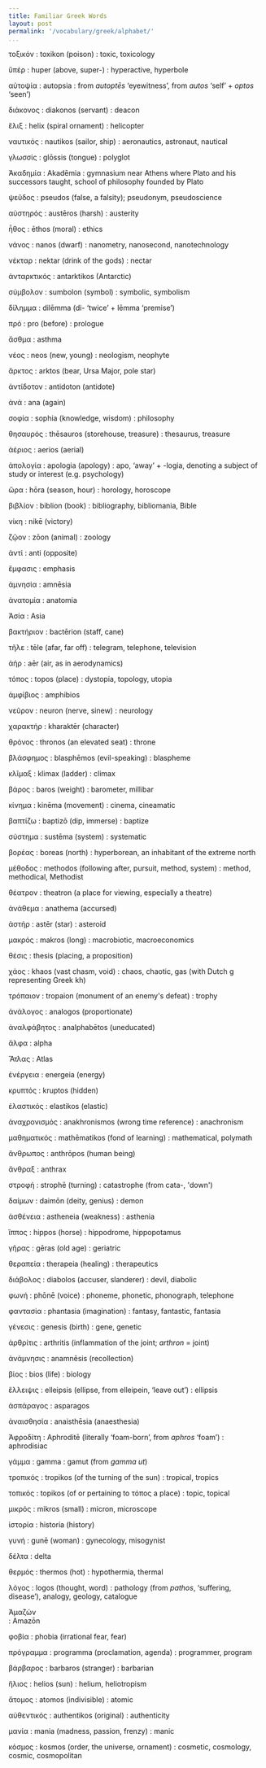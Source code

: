 ```yaml
---
title: Familiar Greek Words
layout: post
permalink: '/vocabulary/greek/alphabet/'
...
```


<!--Order of list is random. -->

τοξικόν
:	toxikon (poison)
:	toxic, toxicology

ὕπέρ
:	huper (above, super-)
:	hyperactive, hyperbole

αὐτοψία
:	autopsia
:	from *autoptēs* ‘eyewitness’, from *autos* ‘self’ + *optos* ‘seen’)

διάκονος
:	diakonos (servant)
:	deacon

ἕλιξ
:	helix (spiral ornament)
:	helicopter

ναυτικός
:	nautikos (sailor, ship)
:	aeronautics, astronaut, nautical

γλωσσίς
:	glōssis (tongue)
:	polyglot

Ἀκαδημία
:	Akadēmia
:	gymnasium near Athens where Plato and his successors taught, school of philosophy founded by Plato

ψεῦδος
:	pseudos (false, a falsity); pseudonym, pseudoscience

αὐστηρός
:	austēros (harsh)
:	austerity

ἦθος
:	ēthos (moral)
:	ethics

νάνος
:	nanos (dwarf)
:	nanometry, nanosecond, nanotechnology

νέκταρ
:	nektar (drink of the gods)
:	nectar

ἀνταρκτικός
:	antarktikos (Antarctic)

σύμβολον
:	sumbolon (symbol)
:	symbolic, symbolism

δίλημμα
:	dilēmma (di- ‘twice’ + lēmma ‘premise’) 

πρό
:	pro (before)
:	prologue

ἄσθμα
:	asthma

νέος
:	neos (new, young)
:	neologism, neophyte

ἄρκτος
:	arktos (bear, Ursa Major, pole star)

ἀντίδοτον
:	antidoton (antidote)

ἀνά
:	ana (again)

σοφία
:	sophia (knowledge, wisdom)
:	philosophy

θησαυρός
:	thēsauros (storehouse, treasure)
:	thesaurus, treasure

ἀέριος
:	aerios (aerial)

ἀπολογία
:	apologia (apology)
:	apo, ‘away’ + -logia, denoting a subject of study or interest (e.g. psychology)

ὥρα
:	hōra (season, hour)
:	horology, horoscope

βιβλίον
:	biblion (book)
:	bibliography, bibliomania, Bible

νίκη
:	nikē (victory)

ζῷον
:	zōon (animal)
:	zoology

ἀντί
:	anti (opposite)

ἔμφασις
:	emphasis

ἀμνησία
:	amnēsia

ἀνατομία
:	anatomia

Ἀσία
:	Asia

βακτήριον
:	bactērion (staff, cane)

τῆλε
:	tēle (afar, far off)
:	telegram, telephone, television

ἀήρ
:	aēr (air, as in aerodynamics)

τόπος
:	topos (place)
:	dystopia, topology, utopia

ἀμφίβιος
:	amphibios

νεῦρον
:	neuron (nerve, sinew)
:	neurology

χαρακτήρ
:	kharaktēr (character)

θρόνος
:	thronos (an elevated seat)
:	throne

βλάσφημος
:	blasphēmos (evil-speaking)
:	blaspheme

κλῖμαξ
:	klimax (ladder)
:	climax

βάρος
:	baros (weight)
:	barometer, millibar

κίνημα
:	kinēma (movement)
:	cinema, cineamatic

βαπτίζω
:	baptizō (dip, immerse)
:	baptize

σύστημα
:	sustēma (system)
:	systematic

βορέας
:	boreas (north)
:	hyperborean, an inhabitant of the extreme north

μέθοδος
:	methodos (following after, pursuit, method, system)
:	method, methodical, Methodist

θέατρον
:	theatron (a place for viewing, especially a theatre)

ἀνάθεμα
:	anathema (accursed)

ἀστήρ
:	astēr (star)
:	asteroid

μακρός
:	makros (long)
:	macrobiotic, macroeconomics

θέσις
:	thesis (placing, a proposition)

χάος
:	khaos (vast chasm, void)
:	chaos, chaotic, gas (with Dutch g representing Greek kh)

τρόπαιον
:	tropaion (monument of an enemy's defeat)
:	trophy

ἀνάλογος
:	analogos (proportionate)

ἀναλφάβητος
:	analphabētos (uneducated)

ἄλφα
:	alpha

Ἄτλας
:	Atlas

ἐνέργεια
:	energeia (energy)

κρυπτός
:	kruptos (hidden)

ἐλαστικός
:	elastikos (elastic)

ἀναχρονισμός
:	anakhronismos (wrong time reference)
:	anachronism

μαθηματικός
:	mathēmatikos (fond of learning)
:	mathematical, polymath

ἄνθρωπος
:	anthrōpos (human being)

ἄνθραξ
:	anthrax

στροφή
:	strophē (turning)
:	catastrophe (from cata-, 'down')

δαίμων
:	daimōn (deity, genius)
:	demon

ἀσθένεια
:	astheneia (weakness)
:	asthenia

ἵππος
:	hippos (horse)
:	hippodrome, hippopotamus

γῆρας
:	gēras (old age)
:	geriatric

θεραπεία
:	therapeia (healing)
:	therapeutics

διάβολος
:	diabolos (accuser, slanderer)
:	devil, diabolic

φωνή
:	phōnē (voice)
:	phoneme, phonetic, phonograph, telephone

φαντασία
:	phantasia (imagination)
:	fantasy, fantastic, fantasia

γένεσις
:	genesis (birth)
:	gene, genetic

ἀρθρίτις
:	arthritis (inflammation of the joint; *arthron* = joint)

ἀνάμνησις
:	anamnēsis (recollection)

βίος
:	bios (life)
:	biology

ἔλλειψις
:	elleipsis (ellipse, from elleipein, ‘leave out’)
:	ellipsis

ἀσπάραγος
:	asparagos

ἀναισθησία
:	anaisthēsia (anaesthesia)

Ἀφροδίτη
:	Aphroditē (literally ‘foam-born’, from *aphros* ‘foam’)
:	aphrodisiac

γάμμα
:	gamma
:	gamut (from *gamma ut*)

τροπικός
:	tropikos (of the turning of the sun)
:	tropical, tropics

τοπικός
:	topikos (of or pertaining to τόπος a place)
:	topic, topical

μικρός
:	mikros (small)
:	micron, microscope

ἱστορία
:	historia (history)

γυνή
:	gunē (woman)
:	gynecology, misogynist

δέλτα
:	delta

θερμός
:	thermos (hot)
:	hypothermia, thermal

λόγος
:	logos (thought, word)
:	pathology (from *pathos*, ‘suffering, disease’), analogy, geology, catalogue

Ἀμαζών	
:	Amazōn

φοβία
:	phobia (irrational fear, fear)

πρόγραμμα
:	programma (proclamation, agenda)
:	programmer, program

βάρβαρος
:	barbaros (stranger)
:	barbarian

ἥλιος
:	helios (sun)
:	helium, heliotropism

ἄτομος
:	atomos (indivisible)
:	atomic

αὐθεντικός
:	authentikos (original)
:	authenticity

μανία
:	mania (madness, passion, frenzy)
:	manic

κόσμος
:	kosmos (order, the universe, ornament)
:	cosmetic, cosmology, cosmic, cosmopolitan
